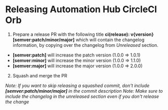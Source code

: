 # Releasing Automation Hub CircleCI Orb

1. Prepare a release PR with the following title **ci(release): v{version} [semver:patch/minor/major]** which will contain the changelog information, by copying over the changelog from _Unreleased_ section.

- **[semver:patch]** will increase the patch version (1.0.0 => 1.0.1)
- **[semver:minor]** will increase the minor version (1.0.0 => 1.1.0)
- **[semver:major]** will increase the major version (1.0.0 => 2.0.0)

2. Squash and merge the PR

_Note: If you want to skip releasing a squashed commit, don't include **[semver:patch/minor/major]** in the commit description_
_Note: Make sure to include the changelog in the unreleased section even if you don't release the change_
